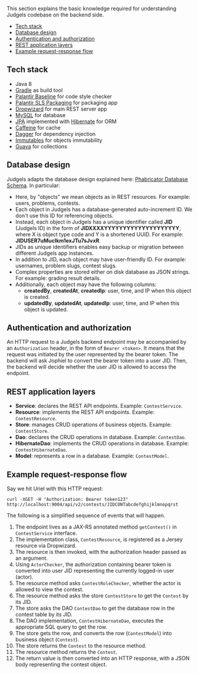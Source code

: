This section explains the basic knowledge required for understanding Judgels codebase on the backend side.

- [Tech stack](#tech-stack)
- [Database design](#database-design)
- [Authentication and authorization](#authentication-and-authorization)
- [REST application layers](#rest-application-layers)
- [Example request-response flow](#example-request--response-flow)

## Tech stack

- Java 8
- [Gradle](https://gradle.org/) as build tool
- [Palantir Baseline](https://github.com/palantir/gradle-baseline) for code style checker
- [Palantir SLS Packaging](https://github.com/palantir/sls-packaging) for packaging app
- [Dropwizard](https://www.dropwizard.io/) for main REST server app
- [MySQL](https://www.mysql.com/) for database
- [JPA](https://en.wikipedia.org/wiki/Java_Persistence_API) implemented with [Hibernate](http://hibernate.org/orm/) for ORM
- [Caffeine](https://github.com/ben-manes/caffeine) for cache
- [Dagger](https://google.github.io/dagger/) for dependency injection
- [Immutables](https://immutables.github.io/) for objects immutability
- [Guava](https://github.com/google/guava) for collections

## Database design

Judgels adapts the database design explained here: [Phabricator Database Schema](https://secure.phabricator.com/book/phabcontrib/article/database/). In particular:

- Here, by "objects" we mean objects as in REST resources. For example: users, problems, contests.
- Each object in Judgels has a database-generated auto-increment ID. We don't use this ID for referencing objects.
- Instead, each object in Judgels has a unique identifier called **JID** (Judgels ID) in the form of **JIDXXXXYYYYYYYYYYYYYYYYYYYY**, where X is object type code and Y is a shortened UUID. For example: **JIDUSER7uMucIkm1exJTu7sJvxR**.
- JIDs as unique identifiers enables easy backup or migration between different Judgels app instances.
- In addition to JID, each object may have user-friendly ID. For example: usernames, problem slugs, contest slugs.
- Complex properties are stored either on disk database as JSON strings. For example: grading result details.
- Additionally, each object may have the following columns:
  - **createdBy**, **createdAt**, **createdIp**: user, time, and IP when this object is created.
  - **updatedBy**, **updatedAt**, **updatedIp**: user, time, and IP when this object is updated.

## Authentication and authorization

An HTTP request to a Judgels backend endpoint may be accompanied by an `Authorization` header, in the form of `Bearer <token>`. It means that the request was initiated by the user represented by the bearer token. The backend will ask Jophiel to convert the bearer token into a user JID. Then, the backend will decide whether the user JID is allowed to access the endpoint. 

## REST application layers

- **Service**: declares the REST API endpoints. Example: `ContestService`.
- **Resource**: implements the REST API endpoints. Example: `ContestResource`.
- **Store**: manages CRUD operations of business objects. Example: `ContestStore`.
- **Dao**: declares the CRUD operations in database. Example: `ContestDao`.
- **HibernateDao**: implements the CRUD operations in database. Example: `ContestHibernateDao`.
- **Model**: represents a row in a database. Example: `ContestModel`.

## Example request-response flow

Say we hit Uriel with this HTTP request:

    curl -XGET -H "Authorization: Bearer token123" http://localhost:9004/api/v2/contests/JIDCONTabcdefghijklmnopqrst

The following is a simplified sequence of events that will happen.

1. The endpoint lives as a JAX-RS annotated method `getContest()` in `ContestService` interface.
1. The implementation class, `ContestResource`, is registered as a Jersey resource via Dropwizard.
1. The resource is then invoked, with the authorization header passed as an argument.
1. Using `ActorChecker`, the authorization containing bearer token is converted into user JID representing the currently logged-in user (actor).
1. The resource method asks `ContestRoleChecker`, whether the actor is allowed to view the contest.
1. The resource method asks the store `ContestStore` to get the `Contest` by its JID.
1. The store asks the DAO `ContestDao` to get the database row in the contest table by its JID.
1. The DAO implementation, `ContestHibernateDao`, executes the appropriate SQL query to get the row.
1. The store gets the row, and converts the row (`ContestModel`) into business object (`Contest`).
1. The store returns the `Contest` to the resource method.
1. The resource method returns the `Contest`.
1. The return value is then converted into an HTTP response, with a JSON body representing the contest object.